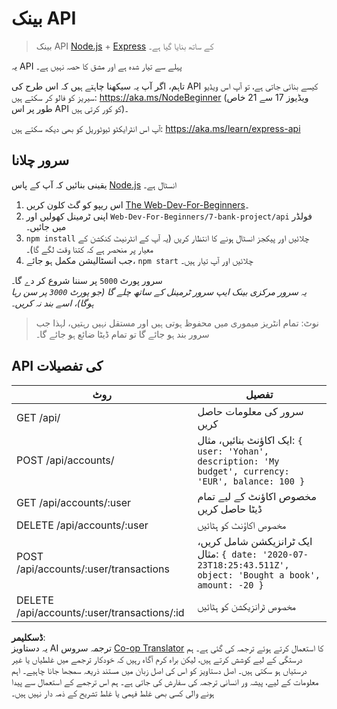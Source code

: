 <!--
CO_OP_TRANSLATOR_METADATA:
{
  "original_hash": "9884f8c8a61cf56214450f8b16a094ce",
  "translation_date": "2025-08-26T00:04:13+00:00",
  "source_file": "7-bank-project/api/README.md",
  "language_code": "ur"
}
-->
# بینک API

> بینک API [Node.js](https://nodejs.org) + [Express](https://expressjs.com/) کے ساتھ بنایا گیا ہے۔

یہ API پہلے سے تیار شدہ ہے اور مشق کا حصہ نہیں ہے۔

تاہم، اگر آپ یہ سیکھنا چاہتے ہیں کہ اس طرح کی API کیسے بنائی جاتی ہے، تو آپ اس ویڈیو سیریز کو فالو کر سکتے ہیں: https://aka.ms/NodeBeginner (ویڈیوز 17 سے 21 خاص طور پر اس API کو کور کرتی ہیں)۔

آپ اس انٹرایکٹو ٹیوٹوریل کو بھی دیکھ سکتے ہیں: https://aka.ms/learn/express-api

## سرور چلانا

یقینی بنائیں کہ آپ کے پاس [Node.js](https://nodejs.org) انسٹال ہے۔

1. اس ریپو کو گٹ کلون کریں [The Web-Dev-For-Beginners](https://github.com/microsoft/Web-Dev-For-Beginners)۔
2. اپنی ٹرمینل کھولیں اور `Web-Dev-For-Beginners/7-bank-project/api` فولڈر میں جائیں۔
3. `npm install` چلائیں اور پیکجز انسٹال ہونے کا انتظار کریں (یہ آپ کے انٹرنیٹ کنکشن کے معیار پر منحصر ہے کہ کتنا وقت لگے گا)۔
4. جب انسٹالیشن مکمل ہو جائے، `npm start` چلائیں اور آپ تیار ہیں۔

سرور پورٹ `5000` پر سننا شروع کر دے گا۔  
*یہ سرور مرکزی بینک ایپ سرور ٹرمینل کے ساتھ چلے گا (جو پورٹ `3000` پر سن رہا ہوگا)، اسے بند نہ کریں۔*

> نوٹ: تمام انٹریز میموری میں محفوظ ہوتی ہیں اور مستقل نہیں رہتیں، لہذا جب سرور بند ہو جائے گا تو تمام ڈیٹا ضائع ہو جائے گا۔

## API کی تفصیلات

روٹ                                        | تفصیل
---------------------------------------------|------------------------------------
GET    /api/                                 | سرور کی معلومات حاصل کریں
POST   /api/accounts/                        | ایک اکاؤنٹ بنائیں، مثال: `{ user: 'Yohan', description: 'My budget', currency: 'EUR', balance: 100 }`
GET    /api/accounts/:user                   | مخصوص اکاؤنٹ کے لیے تمام ڈیٹا حاصل کریں
DELETE /api/accounts/:user                   | مخصوص اکاؤنٹ کو ہٹائیں
POST   /api/accounts/:user/transactions      | ایک ٹرانزیکشن شامل کریں، مثال: `{ date: '2020-07-23T18:25:43.511Z', object: 'Bought a book', amount: -20 }`
DELETE  /api/accounts/:user/transactions/:id | مخصوص ٹرانزیکشن کو ہٹائیں

**ڈسکلیمر**:  
یہ دستاویز AI ترجمہ سروس [Co-op Translator](https://github.com/Azure/co-op-translator) کا استعمال کرتے ہوئے ترجمہ کی گئی ہے۔ ہم درستگی کے لیے کوشش کرتے ہیں، لیکن براہ کرم آگاہ رہیں کہ خودکار ترجمے میں غلطیاں یا غیر درستیاں ہو سکتی ہیں۔ اصل دستاویز کو اس کی اصل زبان میں مستند ذریعہ سمجھا جانا چاہیے۔ اہم معلومات کے لیے، پیشہ ور انسانی ترجمہ کی سفارش کی جاتی ہے۔ ہم اس ترجمے کے استعمال سے پیدا ہونے والی کسی بھی غلط فہمی یا غلط تشریح کے ذمہ دار نہیں ہیں۔